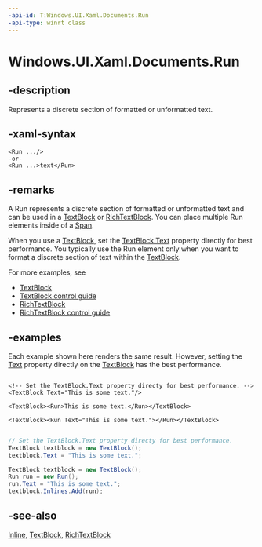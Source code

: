 ```yaml
---
-api-id: T:Windows.UI.Xaml.Documents.Run
-api-type: winrt class
---
```


<!-- Class syntax.
public class Run : Windows.UI.Xaml.Documents.Inline, Windows.UI.Xaml.Documents.IRun
-->

# Windows.UI.Xaml.Documents.Run

## -description
Represents a discrete section of formatted or unformatted text.



## -xaml-syntax
```xaml
<Run .../>
-or-
<Run ...>text</Run>
```


## -remarks
A Run represents a discrete section of formatted or unformatted text and can be used in a [TextBlock](../windows.ui.xaml.controls/textblock.md) or [RichTextBlock](../windows.ui.xaml.controls/richtextblock.md). You can place multiple Run elements inside of a [Span](span.md).

When you use a [TextBlock](../windows.ui.xaml.controls/textblock.md), set the [TextBlock.Text](../windows.ui.xaml.controls/textblock_text.md) property directly for best performance. You typically use the Run element only when you want to format a discrete section of text within the [TextBlock](../windows.ui.xaml.controls/textblock.md).


For more examples, see

+ [TextBlock](../windows.ui.xaml.controls/textblock.md)
+ [TextBlock control guide](/windows/uwp/controls-and-patterns/text-block)
+ [RichTextBlock](../windows.ui.xaml.controls/richtextblock.md)
+ [RichTextBlock control guide](/windows/uwp/controls-and-patterns/rich-text-block)


## -examples
Each example shown here renders the same result. However, setting the [Text](../windows.ui.xaml.controls/textblock_text.md) property directly on the [TextBlock](../windows.ui.xaml.controls/textblock.md) has the best performance.

```xaml

<!-- Set the TextBlock.Text property directy for best performance. -->
<TextBlock Text="This is some text."/>

<TextBlock><Run>This is some text.</Run></TextBlock>

<TextBlock><Run Text="This is some text."></Run></TextBlock>

```

```csharp

// Set the TextBlock.Text property directy for best performance.
TextBlock textblock = new TextBlock();
textblock.Text = "This is some text.";

TextBlock textblock = new TextBlock();
Run run = new Run();
run.Text = "This is some text.";
textblock.Inlines.Add(run);

```



## -see-also
[Inline](inline.md), [TextBlock](../windows.ui.xaml.controls/textblock.md), [RichTextBlock](../windows.ui.xaml.controls/richtextblock.md)
